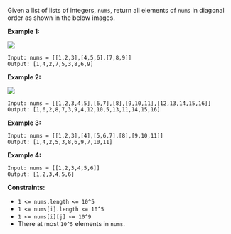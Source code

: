 Given a list of lists of integers, `nums`, return all elements of `nums` in
diagonal order as shown in the below images.



**Example 1:**

**![](https://assets.leetcode.com/uploads/2020/04/08/sample_1_1784.png)**

    
    
    Input: nums = [[1,2,3],[4,5,6],[7,8,9]]
    Output: [1,4,2,7,5,3,8,6,9]
    

**Example 2:**

**![](https://assets.leetcode.com/uploads/2020/04/08/sample_2_1784.png)**

    
    
    Input: nums = [[1,2,3,4,5],[6,7],[8],[9,10,11],[12,13,14,15,16]]
    Output: [1,6,2,8,7,3,9,4,12,10,5,13,11,14,15,16]
    

**Example 3:**

    
    
    Input: nums = [[1,2,3],[4],[5,6,7],[8],[9,10,11]]
    Output: [1,4,2,5,3,8,6,9,7,10,11]
    

**Example 4:**

    
    
    Input: nums = [[1,2,3,4,5,6]]
    Output: [1,2,3,4,5,6]
    



**Constraints:**

  * `1 <= nums.length <= 10^5`
  * `1 <= nums[i].length <= 10^5`
  * `1 <= nums[i][j] <= 10^9`
  * There at most `10^5` elements in `nums`.

